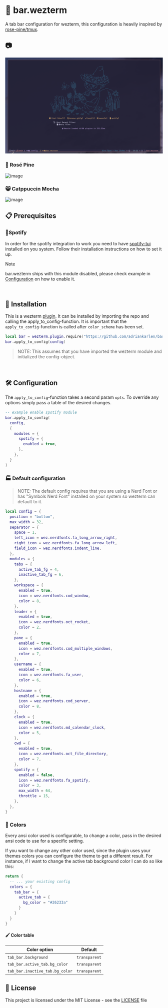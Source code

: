 # 🍺 bar.wezterm

A tab bar configuration for wezterm, this configuration is heavily inspired by [rose-pine/tmux](https://github.com/rose-pine/tmux).

## 📷

![image](https://raw.githubusercontent.com/adriankarlen/bar.wezterm/main/misc/preview.png)

### 🌷 Rosé Pine

![image](https://raw.githubusercontent.com/adriankarlen/bar.wezterm/main/misc/rose-pine.png)

### 😸 Catppuccin Mocha

![image](https://raw.githubusercontent.com/adriankarlen/bar.wezterm/main/misc/catppuccin-mocha.png)
&nbsp;

## 📋 Prerequisites

### 🎵Spotify

In order for the spotify integration to work you need to have [spotify-tui](https://github.com/Rigellute/spotify-tui) installed on you system. Follow their installation instructions on how to set it up.

> [!NOTE]
> bar.wezterm ships with this module disabled, please check example in
> [Configuration](#%EF%B8%8F-configuration) on how to enable it.

&nbsp;

## 🚀 Installation

This is a wezterm [plugin](https://github.com/wez/wezterm/commit/e4ae8a844d8feaa43e1de34c5cc8b4f07ce525dd). It can be installed by importing the repo and calling the apply_to_config-function. It is important that the `apply_to_config`-function is called after `color_scheme` has been set.

```lua
local bar = wezterm.plugin.require("https://github.com/adriankarlen/bar.wezterm")
bar.apply_to_config(config)
```

> NOTE: This assumes that you have imported the wezterm module and initialized the config-object.

&nbsp;

## 🛠️ Configuration

The `apply_to_config`-function takes a second param `opts`. To override any options simply pass a table of the desired changes.

```lua
-- example enable spotify module
bar.apply_to_config(
  config,
  {
    modules = {
      spotify = {
        enabled = true,
      },
    },
  }
)
```

### 🏭 Default configuration

> NOTE: The default config requires that you are using a Nerd Font or has "Symbols Nerd Font" installed on your system so wezterm can default to it.

```lua
local config = {
  position = "bottom",
  max_width = 32,
  separator = {
    space = 1,
    left_icon = wez.nerdfonts.fa_long_arrow_right,
    right_icon = wez.nerdfonts.fa_long_arrow_left,
    field_icon = wez.nerdfonts.indent_line,
  },
  modules = {
    tabs = {
      active_tab_fg = 4,
      inactive_tab_fg = 6,
    },
    workspace = {
      enabled = true,
      icon = wez.nerdfonts.cod_window,
      color = 8,
    },
    leader = {
      enabled = true,
      icon = wez.nerdfonts.oct_rocket,
      color = 2,
    },
    pane = {
      enabled = true,
      icon = wez.nerdfonts.cod_multiple_windows,
      color = 7,
    },
    username = {
      enabled = true,
      icon = wez.nerdfonts.fa_user,
      color = 6,
    },
    hostname = {
      enabled = true,
      icon = wez.nerdfonts.cod_server,
      color = 8,
    },
    clock = {
      enabled = true,
      icon = wez.nerdfonts.md_calendar_clock,
      color = 5,
    },
    cwd = {
      enabled = true,
      icon = wez.nerdfonts.oct_file_directory,
      color = 7,
    },
    spotify = {
      enabled = false,
      icon = wez.nerdfonts.fa_spotify,
      color = 3,
      max_width = 64,
      throttle = 15,
    },
  },
}
```

### 🎨 Colors

Every ansi color used is configurable, to change a color, pass in the desired
ansi code to use for a specific setting.

If you want to change any other color used, since the plugin uses your themes colors you can configure the theme to get a different result. For instance, if I want to change the active tab background color I can do so like this:

```lua
return {
  -- ... your existing config
  colors = {
    tab_bar = {
      active_tab = {
        bg_color = "#26233a"
      }
    }
  }
}
```

#### 🖌️ Color table

| Color option                    | Default       |
| ------------------------------- | ------------- |
| `tab_bar.background`            | `transparent` |
| `tab_bar.active_tab.bg_color`   | `transparent` |
| `tab_bar.inactive_tab.bg_color` | `transparent` |

## 📜 License

This project is licensed under the MIT License - see the
[LICENSE](https://github.com/adriankarlen/bar.wezterm/blob/main/LICENSE) file
